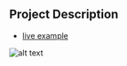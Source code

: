 ## Project Description

* [live example](https://learning-zone.github.io/website-templates/metropolis/)

![alt text](https://github.com/learning-zone/Website-Templates/blob/master/assets/lazydays.png "lazydays")
